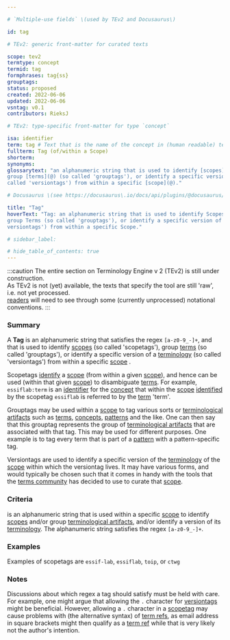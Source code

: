 ```yaml
---

# `Multiple-use fields` \(used by TEv2 and Docusaurus\)

id: tag

# TEv2: generic front-matter for curated texts

scope: tev2
termtype: concept
termid: tag
formphrases: tag{ss}
grouptags:
status: proposed
created: 2022-06-06
updated: 2022-06-06
vsntag: v0.1
contributors: RieksJ

# TEv2: type-specific front-matter for type `concept`

isa: identifier
term: tag # Text that is the name of the concept in (human readable) texts.
fullterm: Tag (of/within a Scope)
shorterm:
synonyms:
glossarytext: "an alphanumeric string that is used to identify [scopes](@) (so called 'scopetags'),
group [terms](@) (so called 'grouptags'), or identify a specific version of a [terminology](@) (so
called 'versiontags') from within a specific [scope](@)."

# Docusaurus \(see https://docusaurus\.io/docs/api/plugins/@docusaurus/plugin-content-docs#markdown-front-matter\):

title: "Tag"
hoverText: "Tag: an alphanumeric string that is used to identify Scopes (so called 'scopetags'),
group Terms (so called 'grouptags'), or identify a specific version of a Terminology (so called '
versiontags') from within a specific Scope."

# sidebar_label:

# hide_table_of_contents: true
---
```


:::caution
The entire section on Terminology Engine v 2 (TEv2) is still under construction.<br/>
As TEv2 is not (yet) available, the texts that specify the tool are still 'raw', i.e. not yet
processed.<br/>[readers](@) will need to see through some (currently unprocessed) notational
conventions.
:::

### Summary

A **Tag** is an alphanumeric string that satisfies the regex `[a-z0-9_-]+`, and that is used to
identify [scopes](@) (so called 'scopetags'), group [terms](@) (so called 'grouptags'), or identify
a specific version of a [terminology](@) (so called 'versiontags') from within a specific [scope](@)
.

Scopetags [identify](@) a [scope](@) (from within a given [scope](@)), and hence can be used (within
that given [scope](@)) to disambiguate [terms](@). For example, `essiflab:term` is
an [identifier](@) for the [concept](@) that within the [scope](@) [identified](@) by the
scopetag `essiflab` is referred to by the [term](@) 'term'.

Grouptags may be used within a [scope](@) to tag various sorts or [terminological artifacts](@) such
as [terms](@), [concepts](@), [patterns](@) and the like. One can then say that this grouptag
represents the group of [terminological artifacts](@) that are associated with that tag. This may be
used for different purposes. One example is to tag every term that is part of a [pattern](@) with a
pattern-specific tag.

Versiontags are used to identify a specific version of the [terminology](@) of the [scope](@) within
which the versiontag lives. It may have various forms, and would typically be chosen such that it
comes in handy with the tools that the [terms community](@) has decided to use to curate
that [scope](@).

### Criteria

is an alphanumeric string that is used within a specific [scope](@) to identify [scopes](@) and/or
group [terminological artifacts](@), and/or identify a version of its [terminology](@). The
alphanumeric string satisfies the regex `[a-z0-9_-]+`.

### Examples

Examples of scopetags are `essif-lab`, `essiflab`, `toip`, or `ctwg`

### Notes

Discussions about which regex a tag should satisfy must be held with care. For example, one might
argue that allowing the `.` character for [versiontags](@) might be beneficial. However, allowing
a `.` character in a [scopetag](@) may cause problems with (the alternative syntax)
of [term refs](@), as email address in square brackets might then qualify as a [term ref](@) while
that is very likely not the author's intention.